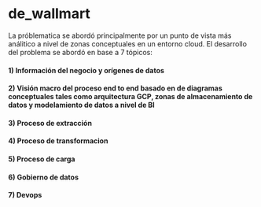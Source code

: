 # de_wallmart


La próblematica se abordó principalmente por un punto de vista más análitico a nivel de zonas conceptuales en un entorno cloud.
El desarrollo del problema se abordó en base a 7 tópicos:

#### 1) Información del negocio y orígenes de datos      
#### 2) Visión macro del proceso end to end basado en de diagramas conceptuales tales como arquitectura GCP, zonas de almacenamiento de datos y modelamiento de datos a nivel de BI
#### 3) Proceso de extracción
#### 4) Proceso de transformacion
#### 5) Proceso de carga
#### 6) Gobierno de datos
#### 7) Devops
